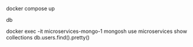 docker compose up

db

 docker exec -it microservices-mongo-1 mongosh
 use microservices
 show collections
 db.users.find().pretty()

